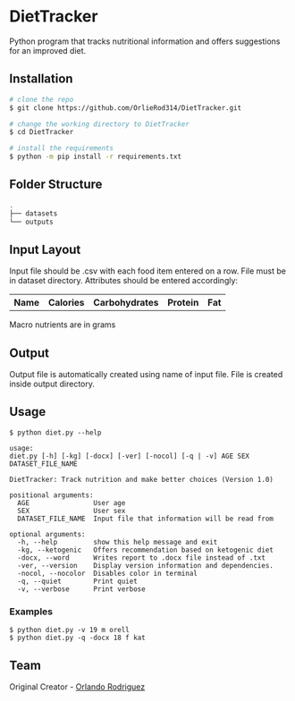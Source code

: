 # DietTracker
Python program that tracks nutritional information and offers suggestions for an improved diet.

## Installation
```bash
# clone the repo
$ git clone https://github.com/OrlieRod314/DietTracker.git

# change the working directory to DietTracker
$ cd DietTracker

# install the requirements
$ python -m pip install -r requirements.txt
```
## Folder Structure
```bash
.
├── datasets
└── outputs
```
## Input Layout
Input file should be .csv with each food item entered on a row.
File must be in dataset directory.
Attributes should be entered accordingly:

<table>
    <tr>
        <th>Name</th>
        <th>Calories</th>
        <th>Carbohydrates</th>
        <th>Protein</th>
        <th>Fat</th>
    </tr>
</table>
Macro nutrients are in grams

## Output
Output file is automatically created using name of input file.
File is created inside output directory.
## Usage
```
$ python diet.py --help

usage: 
diet.py [-h] [-kg] [-docx] [-ver] [-nocol] [-q | -v] AGE SEX DATASET_FILE_NAME

DietTracker: Track nutrition and make better choices (Version 1.0)

positional arguments:
  AGE                User age
  SEX                User sex
  DATASET_FILE_NAME  Input file that information will be read from

optional arguments:
  -h, --help         show this help message and exit
  -kg, --ketogenic   Offers recommendation based on ketogenic diet
  -docx, --word      Writes report to .docx file instead of .txt
  -ver, --version    Display version information and dependencies.
  -nocol, --nocolor  Disables color in terminal
  -q, --quiet        Print quiet
  -v, --verbose      Print verbose
  ```
### Examples
```
$ python diet.py -v 19 m orell
$ python diet.py -q -docx 18 f kat
```
## Team
Original Creator - <a href= "https://github.com/OrlieRod314">Orlando Rodriguez</a>